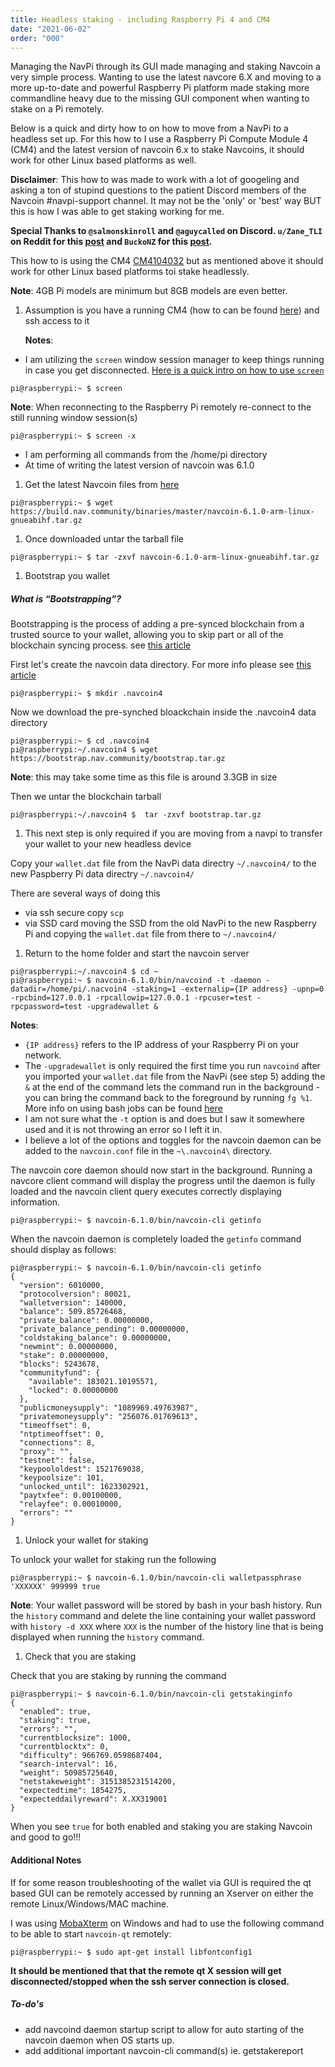 ```yaml
---
title: Headless staking - including Raspberry Pi 4 and CM4
date: "2021-06-02"
order: "000"
---
```



Managing the NavPi through its GUI made managing and staking Navcoin a very simple process. Wanting to use the latest navcore 6.X and moving to a more up-to-date and powerful Raspberry Pi platform made staking more commandline heavy due to the missing GUI component when wanting to stake on a Pi remotely.

Below is a quick and dirty how to on how to move from a NavPi to a headless set up. For this how to I use a Raspberry Pi Compute Module 4 (CM4) and the latest version of navcoin 6.x to stake Navcoins, it should work for other Linux based platforms as well.


**Disclaimer**: This how to was made to work with a lot of googeling and asking a ton of stupind questions to the patient Discord members of the Navcoin #navpi-support channel. It may not be the 'only' or 'best' way BUT this is how I was able to get staking working for me.

**Special Thanks to `@salmonskinroll` and `@aguycalled` on Discord. `u/Zane_TLI` on Reddit for this [post](https://www.reddit.com/r/NavCoin/comments/l8jdcr/staking_with_navcoind_getstakinginfo_return>) and `BuckoNZ` for this [post](https://forum.odroid.com/viewtopic.php?t=31824).**

This how to is using the CM4 [CM4104032](https://www.buyapi.ca/product/raspberry-pi-compute-module-4-wireless-4gb-32gb-cm4104032/) but as mentioned above it should work for other Linux based platforms toi stake headlessly.

**Note**: 4GB Pi models are minimum but 8GB models are even better.

1. Assumption is you have a running CM4 (how to can be found [here](https://www.youtube.com/watch?reload=9&v=jp_mF1RknU4)) and ssh access to it


   **Notes**:

- I am utilizing the `screen` window session manager to keep things running in case you get disconnected. [Here is a quick intro on how to use `screen`](https://www.youtube.com/watch?v=hB6Y72DK8mc)

```
pi@raspberrypi:~ $ screen
```

**Note**: When reconnecting to the Raspberry Pi remotely re-connect to the still running window session(s)

```
pi@raspberrypi:~ $ screen -x
```

- I am performing all commands from the /home/pi directory
- At time of writing the latest version of navcoin was 6.1.0

1. Get the latest Navcoin files from [here](https://build.nav.community/binaries/master/)

```
pi@raspberrypi:~ $ wget https://build.nav.community/binaries/master/navcoin-6.1.0-arm-linux-gnueabihf.tar.gz
```

1. Once downloaded untar the tarball file 

```
pi@raspberrypi:~ $ tar -zxvf navcoin-6.1.0-arm-linux-gnueabihf.tar.gz
```

1. Bootstrap you wallet

##### What is “Bootstrapping”? 

Bootstrapping is the process of adding a pre-synced blockchain from a trusted source to your wallet, allowing you to skip part or all of the blockchain syncing process. see [this article](/navcoin-core/bootstrap-your-wallet/)

First let's create the navcoin data directory. For more info please see [this article](/navcoin-core/locate-your-data-directory/)
```
pi@raspberrypi:~ $ mkdir .navcoin4
```
Now we download the pre-synched bloackchain inside the .navcoin4 data directory
```
pi@raspberrypi:~ $ cd .navcoin4
pi@raspberrypi:~/.navcoin4 $ wget https://bootstrap.nav.community/bootstrap.tar.gz
```

**Note**: this may take some time as this file is around 3.3GB in size

Then we untar the blockchain tarball

```
pi@raspberrypi:~/.navcoin4 $  tar -zxvf bootstrap.tar.gz
```

1. This next step is only required if you are moving from a navpi to transfer your wallet to your new headless device

Copy your `wallet.dat` file from the NavPi data directry `~/.navcoin4/` to the new Paspberry Pi data directry `~/.navcoin4/`

There are several ways of doing this

- via ssh secure copy `scp`
- via SSD card moving the SSD from the old NavPi to the new Raspberry Pi and copying the `wallet.dat` file from there to `~/.navcoin4/`

1. Return to the home folder and start the navcoin server

```
pi@raspberrypi:~/.navcoin4 $ cd ~
pi@raspberrypi:~ $ navcoin-6.1.0/bin/navcoind -t -daemon -datadir=/home/pi/.nacvoin4 -staking=1 -externalip={IP address} -upnp=0 -rpcbind=127.0.0.1 -rpcallowip=127.0.0.1 -rpcuser=test -rpcpassword=test -upgradewallet &
```

**Notes**: 

- `{IP address}` refers to the IP address of your Raspberry Pi on your network.
- The `-upgradewallet` is only required the first time you run `navcoind` after you imported your `wallet.dat` file from the NavPi (see step 5) adding the `&` at the end of the command lets the command run in the background - you can bring the command back to the foreground by running `fg %1`. More info on using bash jobs can be found [here](https://www.linuxjournal.com/content/job-control-bash-feature-you-only-think-you-dont-need)
- I am not sure what the `-t` option is and does but I saw it somewhere used and it is not throwing an error so I left it in.
- I believe a lot of the options and toggles for the navcoin daemon can be added to the `navcoin.conf` file in the `~\.navcoin4\` directory.

The navcoin core daemon should now start in the background. Running a navcore client command will display the progress until the daemon is fully loaded and the navcoin client query executes correctly displaying information.

```
pi@raspberrypi:~ $ navcoin-6.1.0/bin/navcoin-cli getinfo
```

When the navcoin daemon is completely loaded the `getinfo` command should display as follows:

```
pi@raspberrypi:~ $ navcoin-6.1.0/bin/navcoin-cli getinfo
{
  "version": 6010000,
  "protocolversion": 80021,
  "walletversion": 140000,
  "balance": 509.85726468,
  "private_balance": 0.00000000,
  "private_balance_pending": 0.00000000,
  "coldstaking_balance": 0.00000000,
  "newmint": 0.00000000,
  "stake": 0.00000000,
  "blocks": 5243678,
  "communityfund": {
    "available": 183021.10195571,
    "locked": 0.00000000
  },
  "publicmoneysupply": "1089969.49763987",
  "privatemoneysupply": "256076.01769613",
  "timeoffset": 0,
  "ntptimeoffset": 0,
  "connections": 8,
  "proxy": "",
  "testnet": false,
  "keypoololdest": 1521769038,
  "keypoolsize": 101,
  "unlocked_until": 1623302921,
  "paytxfee": 0.00100000,
  "relayfee": 0.00010000,
  "errors": ""
}
```

1. Unlock your wallet for staking

To unlock your wallet for staking run the following 

```
pi@raspberrypi:~ $ navcoin-6.1.0/bin/navcoin-cli walletpassphrase 'XXXXXX' 999999 true
```

**Note**: Your wallet password will be stored by bash in your bash history. Run the `history` command and delete the line containing your wallet password with `history -d XXX` where `XXX` is the number of the history line that is being displayed when running the `history` command.

1. Check that you are staking

Check that you are staking by running the command

```
pi@raspberrypi:~ $ navcoin-6.1.0/bin/navcoin-cli getstakinginfo
{
  "enabled": true,
  "staking": true,
  "errors": "",
  "currentblocksize": 1000,
  "currentblocktx": 0,
  "difficulty": 966769.0598687404,
  "search-interval": 16,
  "weight": 50985725640,
  "netstakeweight": 3151385231514200,
  "expectedtime": 1854275,
  "expecteddailyreward": X.XX319001
}
```

When you see `true` for both enabled and staking you are staking Navcoin and good to go!!!

#### Additional Notes

If for some reason troubleshooting of the wallet via GUI is required the qt based GUI can be remotely accessed by running an Xserver on either the remote Linux/Windows/MAC machine. 

I was using [MobaXterm](https://mobaxterm.mobatek.net/) on Windows and had to use the following command to be able to start `navcoin-qt` remotely:

```
pi@raspberrypi:~ $ sudo apt-get install libfontconfig1
```

**It should be mentioned that that the remote qt X session will get disconnected/stopped when the ssh server connection is closed.**


##### To-do's

- add navcoind daemon startup script to allow for auto starting of the navcoin daemon when OS starts up.
- add additional important navcoin-cli command(s) ie. getstakereport
